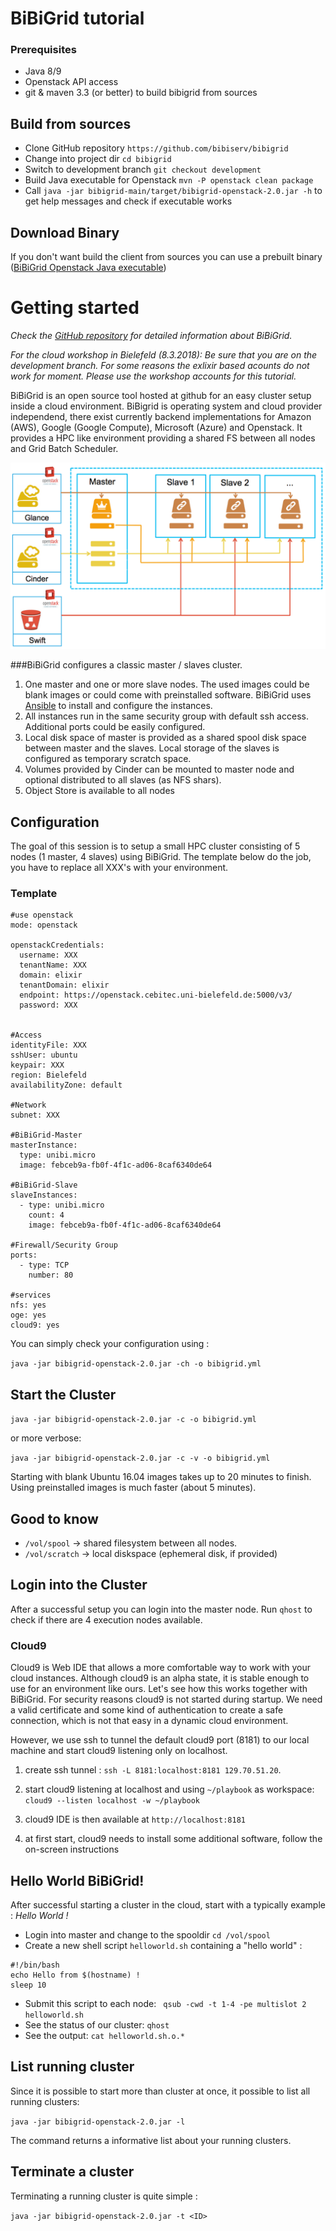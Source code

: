 #  BiBiGrid tutorial 

### Prerequisites

- Java 8/9
- Openstack API access
- git & maven 3.3 (or better) to build bibigrid from sources

## Build from sources

- Clone GitHub repository `https://github.com/bibiserv/bibigrid`
- Change into project dir `cd bibigrid`
- Switch to development branch `git checkout development`
- Build Java executable for Openstack `mvn -P openstack clean package`
- Call `java -jar bibigrid-main/target/bibigrid-openstack-2.0.jar -h` to get help messages and check if executable works


## Download Binary

If you don't want build the client from sources you can use a prebuilt binary ([BiBiGrid Openstack Java executable](http://bibiserv.cebitec.uni-bielefeld.de/resources/bibigrid/bibigrid-openstack-2.0.jar))



# Getting started

*Check the [GitHub repository](https://github.com/BiBiServ/bibigrid/tree/development) for detailed information about BiBiGrid.*

*For the cloud workshop in Bielefeld (8.3.2018): Be sure that you are on the development branch. For some reasons the exlixir based acounts do not work for moment. Please use the workshop accounts for this tutorial.* 

BiBiGrid is an open source tool hosted at github  for an easy cluster setup inside a cloud environment. BiBigrid is operating system  and cloud provider independend, there exist currently backend implementations for Amazon (AWS), Google (Google Compute), Microsoft (Azure) and Openstack. It provides a HPC like environment providing a shared FS between all nodes and Grid Batch Scheduler.

![BiBigrid Overview](images/overview.png)

###BiBiGrid configures a classic master / slaves cluster.

1. One master and one or more slave nodes. The used images could be blank images or could come with preinstalled software. BiBiGrid uses [Ansible](https://www.ansible.com) to install and configure the instances.
2. All instances run in the same security group with default ssh access. Additional ports could be easily configured. 
3. Local disk space of master is provided as a shared spool disk space between master and the slaves. Local storage of the slaves is configured as temporary scratch space.
4. Volumes provided by Cinder can be mounted to master node and optional distributed to all slaves (as NFS shars).
5. Object Store is available to all nodes


## Configuration

The goal of this session is to setup a small HPC cluster consisting of 5 nodes  (1 master, 4 slaves)  using BiBiGrid. The template below do the job, you have to replace all XXX's with your environment.

### Template

```
#use openstack
mode: openstack

openstackCredentials:
  username: XXX
  tenantName: XXX
  domain: elixir
  tenantDomain: elixir
  endpoint: https://openstack.cebitec.uni-bielefeld.de:5000/v3/
  password: XXX


#Access
identityFile: XXX
sshUser: ubuntu
keypair: XXX
region: Bielefeld
availabilityZone: default

#Network
subnet: XXX

#BiBiGrid-Master
masterInstance:
  type: unibi.micro
  image: febceb9a-fb0f-4f1c-ad06-8caf6340de64

#BiBiGrid-Slave
slaveInstances:
  - type: unibi.micro
    count: 4
    image: febceb9a-fb0f-4f1c-ad06-8caf6340de64

#Firewall/Security Group
ports:
  - type: TCP
    number: 80

#services
nfs: yes
oge: yes
cloud9: yes

```

You can simply check your configuration using :

`java -jar bibigrid-openstack-2.0.jar -ch -o bibigrid.yml`

## Start the Cluster

`java -jar bibigrid-openstack-2.0.jar -c -o bibigrid.yml`

or more verbose:

`java -jar bibigrid-openstack-2.0.jar -c -v -o bibigrid.yml`

Starting with blank Ubuntu 16.04 images takes up to 20 minutes to finish.
Using preinstalled images is much faster (about 5 minutes).


## Good to know

- `/vol/spool` -> shared filesystem between all nodes.
- `/vol/scratch` -> local diskspace (ephemeral disk, if provided)


## Login into the Cluster

After a successful setup you can login into the master node. Run `qhost` 
to check if there are 4 execution nodes available.


### Cloud9

Cloud9 is Web IDE that allows a more comfortable way to work with your cloud instances. Although cloud9 is an alpha state, it is stable enough to use for an environment like ours. Let's see how this works together with BiBiGrid. 
For security reasons cloud9 is not started during startup. We need a valid certificate and some kind of authentication to create a safe connection, which is not that easy in a dynamic cloud environment. 

However, we use ssh to tunnel the default cloud9 port (8181)  to our local machine and start cloud9 listening only on localhost.


1. create ssh tunnel : `ssh -L 8181:localhost:8181 129.70.51.20`.

2. start cloud9 listening at localhost and using `~/playbook` as workspace: `cloud9 --listen localhost -w ~/playbook`

3. cloud9 IDE is then available at `http://localhost:8181`

4. at first start, cloud9 needs to install some additional software, follow the on-screen instructions



## Hello World BiBiGrid!

After successful starting a cluster in the cloud, start with a typically  example : *Hello World !*

- Login into master and change to the spooldir 
`cd /vol/spool`
- Create a new shell script `helloworld.sh` containing a "hello world" :

```
#!/bin/bash
echo Hello from $(hostname) !
sleep 10
```

- Submit this script to each node: ` qsub -cwd -t 1-4 -pe multislot 2 helloworld.sh`
- See the status of our cluster: `qhost`
- See the output: `cat helloworld.sh.o.*`

## List running cluster

Since it is possible to start more than cluster at once, it possible to list all running clusters: 

`java -jar bibigrid-openstack-2.0.jar -l`

The command returns a informative list about your running clusters.

## Terminate a cluster

Terminating a running cluster is quite simple :

`java -jar bibigrid-openstack-2.0.jar -t <ID>`


